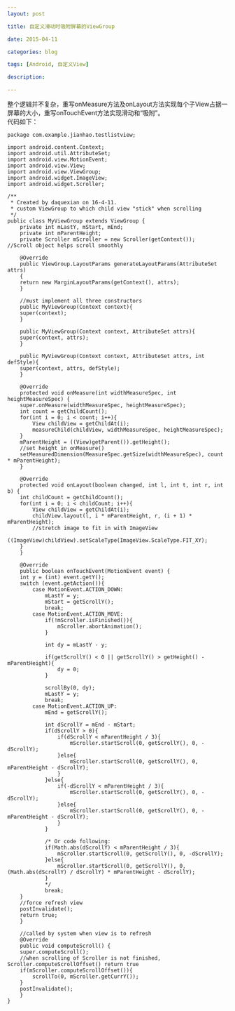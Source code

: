 ```yaml
---
layout: post

title: 自定义滑动时吸附屏幕的ViewGroup

date: 2015-04-11

categories: blog

tags: [Android, 自定义View]

description: 

---
```


整个逻辑并不复杂，重写onMeasure方法及onLayout方法实现每个子View占据一屏幕的大小，重写onTouchEvent方法实现滑动和“吸附”。  
代码如下：

	package com.example.jianhao.testlistview;

	import android.content.Context;
	import android.util.AttributeSet;
	import android.view.MotionEvent;
	import android.view.View;
	import android.view.ViewGroup;
	import android.widget.ImageView;
	import android.widget.Scroller;

	/**
	 * Created by daquexian on 16-4-11.
	 * custom ViewGroup to which child view "stick" when scrolling
	 */
	public class MyViewGroup extends ViewGroup {
	    private int mLastY, mStart, mEnd;
	    private int mParentHeight;
	    private Scroller mScroller = new Scroller(getContext());    //Scroll object helps scroll smoothly

	    @Override
	    public ViewGroup.LayoutParams generateLayoutParams(AttributeSet attrs)
	    {
		return new MarginLayoutParams(getContext(), attrs);
	    }

	    //must implement all three constructors
	    public MyViewGroup(Context context){
		super(context);
	    }

	    public MyViewGroup(Context context, AttributeSet attrs){
		super(context, attrs);
	    }

	    public MyViewGroup(Context context, AttributeSet attrs, int defStyle){
		super(context, attrs, defStyle);
	    }

	    @Override
	    protected void onMeasure(int widthMeasureSpec, int heightMeasureSpec) {
		super.onMeasure(widthMeasureSpec, heightMeasureSpec);
		int count = getChildCount();
		for(int i = 0; i < count; i++){
		    View childView = getChildAt(i);
		    measureChild(childView, widthMeasureSpec, heightMeasureSpec);
		}
		mParentHeight = ((View)getParent()).getHeight();
		//set height in onMeasure()
		setMeasuredDimension(MeasureSpec.getSize(widthMeasureSpec), count * mParentHeight);
	    }

	    @Override
	    protected void onLayout(boolean changed, int l, int t, int r, int b) {
		int childCount = getChildCount();
		for(int i = 0; i < childCount; i++){
		    View childView = getChildAt(i);
		    childView.layout(l, i * mParentHeight, r, (i + 1) * mParentHeight);
		    //stretch image to fit in with ImageView
		    ((ImageView)childView).setScaleType(ImageView.ScaleType.FIT_XY);
		}
	    }

	    @Override
	    public boolean onTouchEvent(MotionEvent event) {
		int y = (int) event.getY();
		switch (event.getAction()){
		    case MotionEvent.ACTION_DOWN:
		        mLastY = y;
		        mStart = getScrollY();
		        break;
		    case MotionEvent.ACTION_MOVE:
		        if(!mScroller.isFinished()){
		            mScroller.abortAnimation();
		        }

		        int dy = mLastY - y;

		        if(getScrollY() < 0 || getScrollY() > getHeight() - mParentHeight){
		            dy = 0;
		        }

		        scrollBy(0, dy);
		        mLastY = y;
		        break;
		    case MotionEvent.ACTION_UP:
		        mEnd = getScrollY();

		        int dScrollY = mEnd - mStart;
		        if(dScrollY > 0){
		            if(dScrollY < mParentHeight / 3){
		                mScroller.startScroll(0, getScrollY(), 0, -dScrollY);
		            }else{
		                mScroller.startScroll(0, getScrollY(), 0, mParentHeight - dScrollY);
		            }
		        }else{
		            if(-dScrollY < mParentHeight / 3){
		                mScroller.startScroll(0, getScrollY(), 0, -dScrollY);
		            }else{
		                mScroller.startScroll(0, getScrollY(), 0, -mParentHeight - dScrollY);
		            }
		        }

		        /* Or code following:
		        if(Math.abs(dScrollY) < mParentHeight / 3){
		            mScroller.startScroll(0, getScrollY(), 0, -dScrollY);
		        }else{
		            mScroller.startScroll(0, getScrollY(), 0, (Math.abs(dScrollY) / dScrollY) * mParentHeight - dScrollY);
		        }
		        */
		        break;
		}
		//force refresh view
		postInvalidate();
		return true;
	    }

	    //called by system when view is to refresh
	    @Override
	    public void computeScroll() {
		super.computeScroll();
		//when scrolling of Scroller is not finished, Scroller.computeScrollOffset() return true
		if(mScroller.computeScrollOffset()){
		    scrollTo(0, mScroller.getCurrY());
		}
		postInvalidate();
	    }
	}

